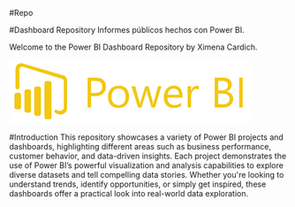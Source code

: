 #Repo

#Dashboard Repository
Informes públicos hechos con Power BI.

Welcome to the Power BI Dashboard Repository by Ximena Cardich.

![Alt text](image.png)


#Introduction
This repository showcases a variety of Power BI projects and dashboards, highlighting different areas such as business performance, customer behavior, and data-driven insights. Each project demonstrates the use of Power BI’s powerful visualization and analysis capabilities to explore diverse datasets and tell compelling data stories. Whether you're looking to understand trends, identify opportunities, or simply get inspired, these dashboards offer a practical look into real-world data exploration.